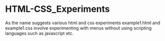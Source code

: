 # HTML-CSS_Experiments
As the name suggests various html and css experiments
example1.html and example1.css involve experimenting with menus without using scripting languages such as javascript etc.
